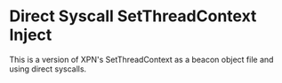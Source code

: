 # Direct Syscall SetThreadContext Inject 

This is a version of XPN's SetThreadContext as a beacon object file and using direct syscalls.
